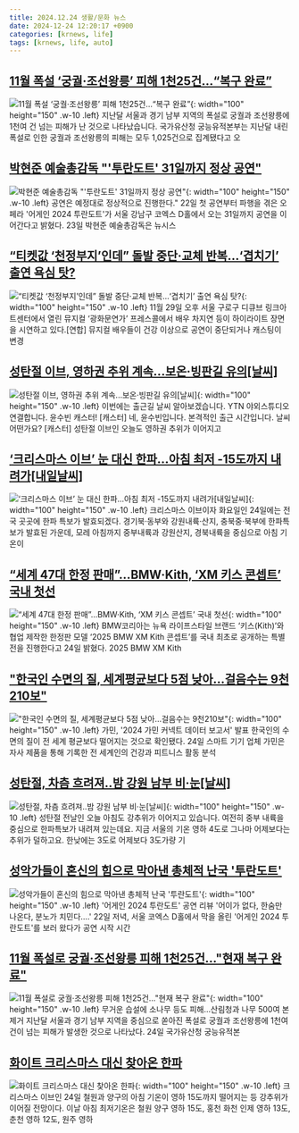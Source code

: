 ```yaml
---
title: 2024.12.24 생활/문화 뉴스
date: 2024-12-24 12:20:17 +0900
categories: [krnews, life]
tags: [krnews, life, auto]
---
```

## [11월 폭설 ‘궁궐·조선왕릉’ 피해 1천25건…“복구 완료”](https://n.news.naver.com/mnews/article/056/0011863158)

![11월 폭설 ‘궁궐·조선왕릉’ 피해 1천25건…“복구 완료”](https://mimgnews.pstatic.net/image/origin/056/2024/12/24/11863158.jpg?type=nf220_150){: width="100" height="150" .w-10 .left}
지난달 서울과 경기 남부 지역의 폭설로 궁궐과 조선왕릉에 1천여 건 넘는 피해가 난 것으로 나타났습니다. 국가유산청 궁능유적본부는 지난달 내린 폭설로 인한 궁궐과 조선왕릉의 피해는 모두 1,025건으로 집계됐다고 오

## [박현준 예술총감독 "'투란도트' 31일까지 정상 공연"](https://n.news.naver.com/mnews/article/003/0012977750)

![박현준 예술총감독 "'투란도트' 31일까지 정상 공연"](https://mimgnews.pstatic.net/image/origin/003/2024/12/23/12977750.jpg?type=nf220_150){: width="100" height="150" .w-10 .left}
공연은 예정대로 정상적으로 진행한다." 22일 첫 공연부터 파행을 겪은 오페라 '어게인 2024 투란도트'가 서울 강남구 코엑스 D홀에서 오는 31일까지 공연을 이어간다고 밝혔다. 23일 박현준 예술총감독은 뉴시스

## [“티켓값 ‘천정부지’인데” 돌발 중단·교체 반복…‘겹치기’ 출연 욕심 탓?](https://n.news.naver.com/mnews/article/016/0002406613)

![“티켓값 ‘천정부지’인데” 돌발 중단·교체 반복…‘겹치기’ 출연 욕심 탓?](https://mimgnews.pstatic.net/image/origin/016/2024/12/23/2406613.jpg?type=nf220_150){: width="100" height="150" .w-10 .left}
11월 29일 오후 서울 구로구 디큐브 링크아트센터에서 열린 뮤지컬 ‘광화문연가’ 프레스콜에서 배우 차지연 등이 하이라이트 장면을 시연하고 있다.[연합] 뮤지컬 배우들이 건강 이상으로 공연이 중단되거나 캐스팅이 변경

## [성탄절 이브, 영하권 추위 계속...보온·빙판길 유의[날씨]](https://n.news.naver.com/mnews/article/052/0002131757)

![성탄절 이브, 영하권 추위 계속...보온·빙판길 유의[날씨]](https://mimgnews.pstatic.net/image/origin/052/2024/12/24/2131757.jpg?type=nf220_150){: width="100" height="150" .w-10 .left}
이번에는 출근길 날씨 알아보겠습니다. YTN 야외스튜디오 연결합니다. 윤수빈 캐스터! [캐스터] 네, 윤수빈입니다. 본격적인 출근 시간입니다. 날씨 어떤가요? [캐스터] 성탄절 이브인 오늘도 영하권 추위가 이어지고

## [‘크리스마스 이브’ 눈 대신 한파…아침 최저 -15도까지 내려가[내일날씨]](https://n.news.naver.com/mnews/article/022/0003997010)

![‘크리스마스 이브’ 눈 대신 한파…아침 최저 -15도까지 내려가[내일날씨]](https://mimgnews.pstatic.net/image/origin/022/2024/12/23/3997010.jpg?type=nf220_150){: width="100" height="150" .w-10 .left}
크리스마스 이브이자 화요일인 24일에는 전국 곳곳에 한파 특보가 발효되겠다. 경기북·동부와 강원내륙·산지, 충북중·북부에 한파특보가 발효된 가운데, 모레 아침까지 중부내륙과 강원산지, 경북내륙을 중심으로 아침 기온이

## [“세계 47대 한정 판매”…BMW·Kith, ‘XM 키스 콘셉트’ 국내 첫선](https://n.news.naver.com/mnews/article/009/0005418758)

![“세계 47대 한정 판매”…BMW·Kith, ‘XM 키스 콘셉트’ 국내 첫선](https://mimgnews.pstatic.net/image/origin/009/2024/12/24/5418758.jpg?type=nf220_150){: width="100" height="150" .w-10 .left}
BMW코리아는 뉴욕 라이프스타일 브랜드 ‘키스(Kith)’와 협업 제작한 한정판 모델 ‘2025 BMW XM Kith 콘셉트’를 국내 최초로 공개하는 특별전을 진행한다고 24일 밝혔다. 2025 BMW XM Kith

## ["한국인 수면의 질, 세계평균보다 5점 낮아…걸음수는 9천210보"](https://n.news.naver.com/mnews/article/001/0015122813)

!["한국인 수면의 질, 세계평균보다 5점 낮아…걸음수는 9천210보"](https://mimgnews.pstatic.net/image/origin/001/2024/12/24/15122813.jpg?type=nf220_150){: width="100" height="150" .w-10 .left}
가민, '2024 가민 커넥트 데이터 보고서' 발표 한국인의 수면의 질이 전 세계 평균보다 떨어지는 것으로 확인됐다. 24일 스마트 기기 업체 가민은 자사 제품을 통해 기록한 전 세계인의 건강과 피트니스 활동 분석

## [성탄절, 차츰 흐려져‥밤 강원 남부 비·눈[날씨]](https://n.news.naver.com/mnews/article/214/0001395728)

![성탄절, 차츰 흐려져‥밤 강원 남부 비·눈[날씨]](https://mimgnews.pstatic.net/image/origin/214/2024/12/24/1395728.jpg?type=nf220_150){: width="100" height="150" .w-10 .left}
성탄절 전날인 오늘 아침도 강추위가 이어지고 있습니다. 여전히 중부 내륙을 중심으로 한파특보가 내려져 있는데요. 지금 서울의 기온 영하 4도로 그나마 어제보다는 추위가 덜하고요. 한낮에는 3도로 어제보다 3도가량 기

## [성악가들이 혼신의 힘으로 막아낸 총체적 난국 '투란도트'](https://n.news.naver.com/mnews/article/001/0015121268)

![성악가들이 혼신의 힘으로 막아낸 총체적 난국 '투란도트'](https://mimgnews.pstatic.net/image/origin/001/2024/12/23/15121268.jpg?type=nf220_150){: width="100" height="150" .w-10 .left}
'어게인 2024 투란도트' 공연 리뷰 '어이가 없다, 한숨만 나온다, 분노가 치민다….' 22일 저녁, 서울 코엑스 D홀에서 막을 올린 '어게인 2024 투란도트'를 보러 왔다가 공연 시작 시간

## [11월 폭설로 궁궐·조선왕릉 피해 1천25건…"현재 복구 완료"](https://n.news.naver.com/mnews/article/001/0015122730)

![11월 폭설로 궁궐·조선왕릉 피해 1천25건…"현재 복구 완료"](https://mimgnews.pstatic.net/image/origin/001/2024/12/24/15122730.jpg?type=nf220_150){: width="100" height="150" .w-10 .left}
무거운 습설에 소나무 등도 피해…산림청과 나무 500여 본 제거 지난달 서울과 경기 남부 지역을 중심으로 쏟아진 폭설로 궁궐과 조선왕릉에 1천여 건이 넘는 피해가 발생한 것으로 나타났다. 24일 국가유산청 궁능유적본

## [화이트 크리스마스 대신 찾아온 한파](https://n.news.naver.com/mnews/article/087/0001088321)

![화이트 크리스마스 대신 찾아온 한파](https://mimgnews.pstatic.net/image/origin/087/2024/12/23/1088321.jpg?type=nf220_150){: width="100" height="150" .w-10 .left}
크리스마스 이브인 24일 철원과 양구의 아침 기온이 영하 15도까지 떨어지는 등 강추위가 이어질 전망이다. 이날 아침 최저기온은 철원 양구 영하 15도, 홍천 화천 인제 영하 13도, 춘천 영하 12도, 원주 영하

